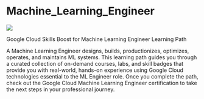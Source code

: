 # Machine_Learning_Engineer

[![](https://cdn.qwiklabs.com/wz81lWqgTezdpanP7jY1bKrpvRVKFUiwPMztbjGgtU0%3D)](https://www.cloudskillsboost.google/paths/17)

Google Cloud Skills Boost for Machine Learning Engineer Learning Path

A Machine Learning Engineer designs, builds, productionizes, optimizes, operates, and maintains ML systems. This learning path guides you through a curated collection of on-demand courses, labs, and skill badges that provide you with real-world, hands-on experience using Google Cloud technologies essential to the ML Engineer role. Once you complete the path, check out the Google Cloud Machine Learning Engineer certification to take the next steps in your professional journey.
